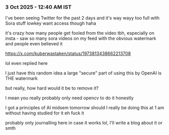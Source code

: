 ### 3 Oct 2025 - 12:40 AM IST

I've been seeing Twitter for the past 2 days and it's way wayy too full with Sora stuff
lowkey want access though haha

it's crazy how many people get fooled from the video tbh, especially on insta - saw so many sora videos on my feed with the obvious watermark and people even believed it

https://x.com/kuberwastaken/status/1973813438662213708

lol even replied here

I just have this random idea
a large "secure" part of using this by OpenAI is THE watermark 

but really, how hard would it be to remove it?

I mean
you really probably only need opencv to do it honestly

I got a principles of AI midsem tomorrow should I really be doing this at 1 am without having studied for it 
eh fuck it 

probably only journalling here in case it works lol, I'll write a blog about it or smth
